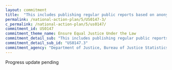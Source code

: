 ```yaml
---
layout: commitment
title:  "This includes publishing regular public reports based on anonymized data from the database once the database is established."
permalink: /national-action-plan/5/US0147-3/
c_permalink: /national-action-plan/5/us0147/
commitment_id: US0147
commitment_theme_name: Ensure Equal Justice Under the Law
commitment_detail_sub: "This includes publishing regular public reports based on anonymized data from the database once the database is established."
commitment_detail_sub_id: "US0147.3"
commitment_agency: "Department of Justice, Bureau of Justice Statistics"
---
```


Progress update pending